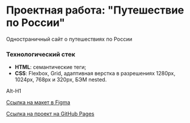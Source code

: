 # Проектная работа: "Путешествие по России"
Одностраничный сайт о путешествиях по России

### Технологический стек
* **HTML**: cемантические теги;
* **CSS**: Flexbox, Grid, адаптивная верстка в разрешениях 1280px, 1024px, 768px и 320px, БЭМ nested.

Alt-H1

[Ссылка на макет в Figma](https://www.figma.com/file/5S2WSbEFL6awjVWJ0NWL8Q/Sprint-3_-Russia-_-desktop-mobile?node-id=28503%3A0)

[Ссылка на проект на GitHub Pages](https://narshas.github.io/russian-travel/)
